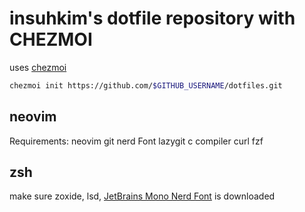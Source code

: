 insuhkim's dotfile repository with CHEZMOI
===========



uses [chezmoi](https://www.chezmoi.io/quick-start/)


```bash
chezmoi init https://github.com/$GITHUB_USERNAME/dotfiles.git
```

## neovim

Requirements: 
neovim
git
nerd Font
lazygit
c compiler
curl
fzf

## zsh
make sure zoxide, lsd, [JetBrains Mono Nerd Font](https://archlinux.org/packages/extra/any/ttf-jetbrains-mono-nerd/) is downloaded

